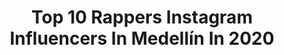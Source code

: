 ---
title: Top 10 Rappers Instagram Influencers In Medellín In 2020
description: >-
  Find top rappers Instagram influencers in Medellín in 2020. Most popular hashtags: #rap #colombia #medellin #freestyle.
platform: Instagram
profiles:
  - username: "jhulian_oficial"
    fullname: >-
      JHULIAN
    location: "Colombia"
    followers: 2585
    engagement: 871
    commentsToLikes: 0.147695
    avatar: "https://scontent-ams4-1.cdninstagram.com/v/t51.2885-19/s320x320/88276346_205491724155946_2786860044782665728_n.jpg?_nc_ht=scontent-ams4-1.cdninstagram.com&_nc_ohc=HHuKg7JRyPoAX-NjxfG&oh=498e2bb3d80b9006c13efc06698ba752&oe=5EBB0D75"
    verified: false
    hashtags: "#calitattoo, #frestylemania, #bogota, #risa"
  - username: "camilocampoo"
    fullname: >-
      Camilo Campo ♛
    location: "Colombia"
    followers: 32365
    engagement: 556
    commentsToLikes: 0.070132
    avatar: "https://scontent-lhr8-1.cdninstagram.com/v/t51.2885-19/s320x320/90183290_200192377899973_7017374918350209024_n.jpg?_nc_ht=scontent-lhr8-1.cdninstagram.com&_nc_ohc=Psh7JOlZ5_UAX9fmr40&oh=07df7e0ad729a2d7f6f85f5dd0ad4bc5&oe=5EBB18BC"
    verified: false
    hashtags: "#happynewyear, #medellin, #guaracha, #novios"
  - username: "xoxoego"
    fullname: >-
      PAPI🇽 🇴 🇽 🇴🌬💨 🇨🇴 El Anormal👽
    location: "Colombia"
    followers: 4449
    engagement: 1765
    commentsToLikes: 0.124397
    avatar: "https://scontent-lhr8-1.cdninstagram.com/v/t51.2885-19/s320x320/88998695_2562681110720254_1637054182466781184_n.jpg?_nc_ht=scontent-lhr8-1.cdninstagram.com&_nc_ohc=CablWwfDSswAX_P9eDc&oh=5d94552afa6eed3262426c467d6ca9b0&oe=5EBC31F9"
    verified: false
    hashtags: "#pizza, #cali, #baby, #rap"
  - username: "scembrano"
    fullname: >-
      santiago cembrano
    location: "Colombia"
    followers: 9163
    engagement: 912
    commentsToLikes: 0.013383
    avatar: "https://scontent-ams4-1.cdninstagram.com/v/t51.2885-19/s320x320/89680971_928104694308007_5771883206223593472_n.jpg?_nc_ht=scontent-ams4-1.cdninstagram.com&_nc_ohc=JQJzy-GvTZMAX9O8pup&oh=981731d4b1a13221bfc171b8b12299be&oe=5EB9898C"
    verified: false
    hashtags: "#musicaparaenfermos, #crimepays, #bareta, #rap"
  - username: "lokillobarberias"
    fullname: >-
      Lokillo Barberías
    location: "Colombia"
    followers: 43702
    engagement: 150
    commentsToLikes: 0.018843
    avatar: "https://scontent-ams4-1.cdninstagram.com/v/t51.2885-19/s320x320/57487921_393295774587630_8630177172843134976_n.jpg?_nc_ht=scontent-ams4-1.cdninstagram.com&_nc_ohc=LKqloyL7CHUAX-DdVk9&oh=249d7cda33884ff13dd018e52870dbd2&oe=5EB3009B"
    verified: false
    hashtags: "#melo, #papacitonoel, #lokillobarberiasexpr, #41"
  - username: "la.negra.93"
    fullname: >-
      Angela Cano
    location: "Colombia"
    followers: 16287
    engagement: 806
    commentsToLikes: 0.021281
    avatar: "https://scontent-ams4-1.cdninstagram.com/v/t51.2885-19/s320x320/69473706_466349374090448_1060024359881539584_n.jpg?_nc_ht=scontent-ams4-1.cdninstagram.com&_nc_ohc=_Lus_jC_3FYAX8O59UD&oh=982f4936a9750231392b8c6b88407809&oe=5EB8F9D3"
    verified: false
    hashtags: "#lunessindescanso, #afropunk, #neoburlesque, #antioquia"
  - username: "traplatinoinc"
    fullname: >-
      @TRAP COLOMBIANO🇨🇴
    location: "Colombia"
    followers: 139611
    engagement: 220
    commentsToLikes: 0.024148
    avatar: "https://scontent-amt2-1.cdninstagram.com/v/t51.2885-19/s320x320/64226387_312279116325657_4969706555122384896_n.jpg?_nc_ht=scontent-amt2-1.cdninstagram.com&_nc_ohc=4uKM3Z14_YkAX_cpLsG&oh=b7b2f014784aeea0b8b842795a728286&oe=5EB5AC48"
    verified: false
    hashtags: "#puertorico, #siseda, #colombia, #traplatinoinc"
  - username: "hbd_detodoy_rap"
    fullname: >-
      HBD - Detodoy Rap
    location: "Colombia"
    followers: 215096
    engagement: 478
    commentsToLikes: 0.010686
    avatar: "https://scontent-lhr8-1.cdninstagram.com/v/t51.2885-19/s320x320/21108044_451252368601378_2742494046227267584_a.jpg?_nc_ht=scontent-lhr8-1.cdninstagram.com&_nc_ohc=lRmQMw4TbksAX8N7OFr&oh=fd4cbeb740aa940c3e8d86bb45c6dfe6&oe=5EBB21AD"
    verified: true
    hashtags: "#hiphop, #fmsperu, #publicidad, #distrokid"
  - username: "chesarygt"
    fullname: >-
      Chesary
    location: "Colombia"
    followers: 6324
    engagement: 764
    commentsToLikes: 0.063998
    avatar: "https://scontent-lhr8-1.cdninstagram.com/v/t51.2885-19/s320x320/88937035_277962519836328_1564191982140522496_n.jpg?_nc_ht=scontent-lhr8-1.cdninstagram.com&_nc_ohc=gpe_MVhyWFkAX_geEMe&oh=8e0778863ab8b22865076e0e01836dce&oe=5EB94339"
    verified: false
    hashtags: "#dantegebel, #rapcristiano, #lluviasdegracia, #hiphopcristiano"
  - username: "gallostv_"
    fullname: >-
      GallosTV
    location: "Colombia"
    followers: 33988
    engagement: 961
    commentsToLikes: 0.003750
    avatar: "https://instagram.fbom26-1.fna.fbcdn.net/v/t51.2885-19/s320x320/80729902_1060679967618930_3837420379802959872_n.jpg?_nc_ht=instagram.fbom26-1.fna.fbcdn.net&_nc_ohc=OlWxLcsJOlMAX-2TrW7&oh=ee69dc116cb972aaab4c1be396fe4aec&oe=5E9B1304"
    verified: false
    hashtags: "#freestyle, #fms, #skone, #teorema"
---